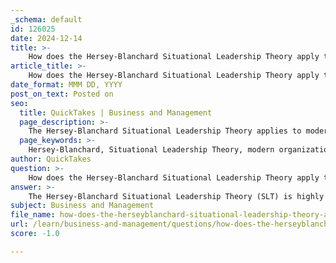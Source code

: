 ```yaml
---
_schema: default
id: 126025
date: 2024-12-14
title: >-
    How does the Hersey-Blanchard Situational Leadership Theory apply to modern organizations?
article_title: >-
    How does the Hersey-Blanchard Situational Leadership Theory apply to modern organizations?
date_format: MMM DD, YYYY
post_on_text: Posted on
seo:
  title: QuickTakes | Business and Management
  page_description: >-
    The Hersey-Blanchard Situational Leadership Theory applies to modern organizations by emphasizing the adaptability of leadership styles to meet the varying needs of employees based on their competence and commitment levels, fostering growth and enhancing team performance.
  page_keywords: >-
    Hersey-Blanchard, Situational Leadership Theory, modern organizations, leadership styles, employee maturity, team dynamics, leadership flexibility, employee development, change management, psychological principles, nurturing workplace culture
author: QuickTakes
question: >-
    How does the Hersey-Blanchard Situational Leadership Theory apply to modern organizations?
answer: >-
    The Hersey-Blanchard Situational Leadership Theory (SLT) is highly applicable to modern organizations as it emphasizes the need for leaders to adapt their leadership styles based on the maturity and competence of their employees. This adaptability is crucial in today's dynamic work environments, where teams often consist of individuals with varying levels of experience, skills, and motivation.\n\nAccording to SLT, there is no single "best" leadership style; instead, effective leaders assess the development level of their followers and adjust their approach accordingly. This means that leaders may need to employ different styles—such as directing, coaching, supporting, or delegating—depending on the specific needs of their team members and the tasks at hand. For instance, a new employee may require more direction and support, while a seasoned employee may thrive with a more delegative approach.\n\nThe practical application of SLT in the workplace involves several key considerations:\n\n1. **Assessment of Employee Readiness**: Leaders must evaluate the competence and commitment of their team members to determine their readiness for specific tasks. This assessment allows leaders to tailor their approach to meet individual needs effectively.\n\n2. **Flexibility in Leadership Style**: Leaders should be prepared to shift their leadership style as employees develop. This flexibility helps in fostering a supportive environment that encourages growth and skill development.\n\n3. **Navigating Change**: Situational leadership provides a framework for leaders to understand and address the diverse needs of their teams, especially during periods of change. By recognizing the readiness of their team for change, leaders can choose the most effective approach to facilitate transitions.\n\n4. **Development of Future Leaders**: By applying situational leadership principles, leaders can provide personalized guidance and support, which not only enhances team performance but also cultivates future leaders within the organization.\n\n5. **Alignment with Psychological Principles**: The theory aligns with core psychological principles, acknowledging that individuals develop at different rates and that confidence and competence do not always correlate. This understanding is vital for creating a nurturing workplace culture.\n\nIn summary, the Hersey-Blanchard Situational Leadership Theory remains relevant in modern organizations by promoting a flexible, adaptive approach to leadership that recognizes the unique needs of employees and the complexities of contemporary work environments. By mastering situational leadership practices, leaders can enhance team performance and prepare their organizations for future challenges and opportunities.
subject: Business and Management
file_name: how-does-the-herseyblanchard-situational-leadership-theory-apply-to-modern-organizations.md
url: /learn/business-and-management/questions/how-does-the-herseyblanchard-situational-leadership-theory-apply-to-modern-organizations
score: -1.0

---
```


&nbsp;
